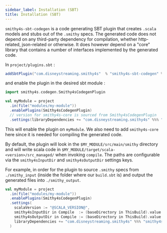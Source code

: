 ```yaml
---
sidebar_label: Installation (SBT)
title: Installation (SBT)
---
```


`smithy4s-sbt-codegen` is a code generating SBT plugin that creates `.scala` models and stubs out of the `.smithy` specs. The generated code does not depend on any third-party dependency for compilation, whether http-related, json-related or otherwise. It does however depend on a "core" library that contains a number of interfaces implemented by the generated code.

In `project/plugins.sbt` :

```scala
addSbtPlugin("com.disneystreaming.smithy4s"  % "smithy4s-sbt-codegen" % "@VERSION@")
```

and enable the plugin in the desired sbt module :

```scala
import smithy4s.codegen.Smithy4sCodegenPlugin

val myModule = project
  .in(file("modules/my-module"))
  .enablePlugins(Smithy4sCodegenPlugin)
  // version for smithy4s-core is sourced from Smithy4sCodegenPlugin
  .settings(libraryDependencies += "com.disneystreaming.smithy4s" %%% "smithy4s-core" % smithy4sVersion.value)
```

This will enable the plugin on `myModule`. We also need to add `smithy4s-core ` here since it is needed for compiling the generated code.

By default, the plugin will look in the `$MY_MODULE/src/main/smithy` directory and will write scala code in `$MY_MODULE/target/scala-<version>/src_managed/` when invoking `compile`. The paths are configurable via the `smithy4sInputDir` and `smithy4sOutputDir` settings keys.

For example, in order for the plugin to source `.smithy` specs from `./smithy_input` (inside the folder where our `build.sbt` is) and output the generated files into `./smithy_output`.

```scala
val myModule = project
  .in(file("modules/my-module"))
  .enablePlugins(Smithy4sCodegenPlugin)
  .settings(
    scalaVersion := "@SCALA_VERSION@",
    smithy4sInputDir in Compile  := (baseDirectory in ThisBuild).value / "smithy_input",
    smithy4sOutputDir in Compile := (baseDirectory in ThisBuild).value / "smithy_output",
    libraryDependencies += "com.disneystreaming.smithy4s" %%% "smithy4s-core" % smithy4sVersion.value
  )
```


